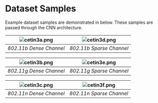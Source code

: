 # Dataset Samples

Example dataset samples are demonstrated in below. These samples are passed through the CNN architecture.

| ![cetin3a.png](https://github.com/rcetin/Convolutional-Neural-Network-based-Signal-Classification-in-Real-Time/blob/main/dataset_samples/cetin3a.png) | ![cetin3d.png](https://github.com/rcetin/Convolutional-Neural-Network-based-Signal-Classification-in-Real-Time/blob/main/dataset_samples/cetin3d.png) |
|:--:| :--:| 
| *802.11b Dense Channel* |*802.11b Sparse Channel* |

| ![cetin3b.png](https://github.com/rcetin/Convolutional-Neural-Network-based-Signal-Classification-in-Real-Time/blob/main/dataset_samples/cetin3b.png) | ![cetin3e.png](https://github.com/rcetin/Convolutional-Neural-Network-based-Signal-Classification-in-Real-Time/blob/main/dataset_samples/cetin3e.png) |
|:--:| :--:| 
| *802.11g Dense Channel* |*802.11g Sparse Channel* |

| ![cetin3c.png](https://github.com/rcetin/Convolutional-Neural-Network-based-Signal-Classification-in-Real-Time/blob/main/dataset_samples/cetin3c.png) | ![cetin3f.png](https://github.com/rcetin/Convolutional-Neural-Network-based-Signal-Classification-in-Real-Time/blob/main/dataset_samples/cetin3f.png) |
|:--:| :--:| 
| *802.11n Dense Channel* |*802.11n Sparse Channel* |

